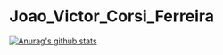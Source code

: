 # Joao_Victor_Corsi_Ferreira
[![Anurag's github stats](https://github-readme-stats.vercel.app/api?username=jvccorsi&theme=merko)](https://github.com/anuraghazra/github-readme-stats)
